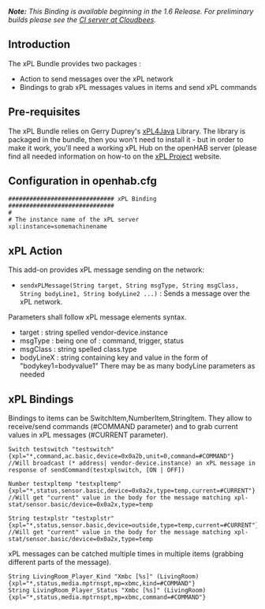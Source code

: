 _**Note:** This Binding is available beginning in the 1.6 Release. For preliminary builds please see the [CI server at Cloudbees](https://openhab.ci.cloudbees.com/job/openHAB/)._

## Introduction

The xPL Bundle provides two packages :
- Action to send messages over the xPL network
- Bindings to grab xPL messages values in items and send xPL commands

## Pre-requisites

The xPL Bundle relies on Gerry Duprey's [xPL4Java](http://www.xpl4java.org/) Library. The library is packaged in the bundle, then you won't need to install it - but in order to make it work, you'll need a working xPL Hub on the openHAB server (please find all needed information on how-to on the [xPL Project](http://xplproject.org.uk/) website.

## Configuration in openhab.cfg
```
############################## xPL Binding ##############################
#
# The instance name of the xPL server
xpl:instance=somemachinename
```

## xPL Action

This add-on provides xPL message sending on the network:
- `sendxPLMessage(String target, String msgType, String msgClass, String bodyLine1, String bodyLine2 ...)` : Sends a message over the xPL network. 

Parameters shall follow xPL message elements syntax.
* target : string spelled vendor-device.instance
* msgType : being one of : command, trigger, status
* msgClass : string spelled class.type
* bodyLineX : string containing key and value in the form of "bodykey1=bodyvalue1"
There may be as many bodyLine parameters as needed

## xPL Bindings

Bindings to items can be SwitchItem,NumberItem,StringItem. 
They allow to receive/send commands (#COMMAND parameter) and to grab current values in xPL messages (#CURRENT parameter).

```
Switch testswitch "testswitch"  {xpl="*,command,ac.basic,device=0x0a2b,unit=0,command=#COMMAND"}
//Will broadcast (* address| vendor-device.instance) an xPL message in response of sendCommand(testxplswitch, [ON | OFF]) 

Number testxpltemp "testxpltemp" {xpl="*,status,sensor.basic,device=0x0a2x,type=temp,current=#CURRENT"}
//Will get "current" value in the body for the message matching xpl-stat/sensor.basic/device=0x0a2x,type=temp
    
String testxplstr "testxplstr" {xpl="*,status,sensor.basic,device=outside,type=temp,current=#CURRENT"}
//Will get "current" value in the body for the message matching xpl-stat/sensor.basic/device=0x0a2x,type=temp
```

xPL messages can be catched multiple times in multiple items (grabbing different parts of the message).
```
String LivingRoom_Player_Kind "Xmbc [%s]" (LivingRoom)   {xpl="*,status,media.mptrnspt,mp=xbmc,kind=#COMMAND"}
String LivingRoom_Player_Status "Xmbc [%s]" (LivingRoom) {xpl="*,status,media.mptrnspt,mp=xbmc,command=#COMMAND"}
```
